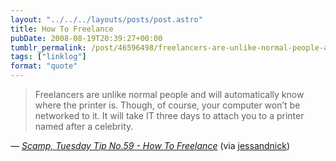 ```yaml
---
layout: "../../../layouts/posts/post.astro"
title: How To Freelance
pubDate: 2008-08-19T20:39:27+00:00
tumblr_permalink: /post/46596498/freelancers-are-unlike-normal-people-and-will
tags: ["linklog"]
format: "quote"
---
```


> Freelancers are unlike normal people and will automatically know where the printer is. Though, of course, your computer won&rsquo;t be networked to it. It will take IT three days to attach you to a printer named after a celebrity.

— <cite>[Scamp, _Tuesday Tip No.59 - How To Freelance_](http://scampblog.blogspot.com/2008/08/tuesday-tip-no59-how-to-freelance.html)</cite> (via [jessandnick](http://tumblr.nickandjess.co.uk/))
